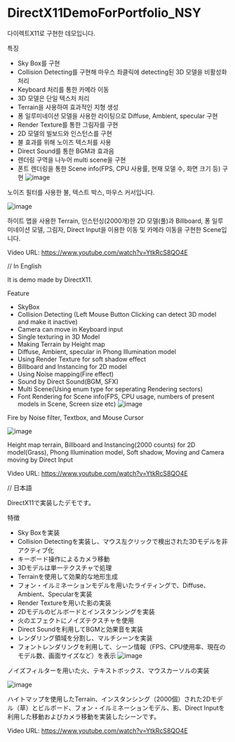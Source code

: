 # DirectX11DemoForPortfolio_NSY
 다이렉트X11로 구현한 데모입니다.

특징
- Sky Box를 구현
- Collision Detecting를 구현해 마우스 좌클릭에 detecting된 3D 모델을 비활성화 처리
- Keyboard 처리를 통한 카메라 이동
- 3D 모델은 단일 텍스처 처리
- Terrain을 사용하여 효과적인 지형 생성
- 퐁 일루미네이션 모델을 사용한 라이팅으로 Diffuse, Ambient, specular 구현
- Render Texture를 통한 그림자를 구현
- 2D 모델의 빌보드와 인스턴스를 구현
- 불 효과를 위해 노이즈 텍스처를 사용
- Direct Sound를 통한 BGM과 효과음
- 렌더링 구역을 나누어 multi scene을 구현
- 폰트 렌더링을 통한 Scene info(FPS, CPU 사용률, 현재 모델 수, 화면 크기 등) 구현
![image](https://github.com/namsy8471/DirectX11DemoForPortfolio_NSY/assets/31647755/bf59dafa-3dc4-4421-88ff-8e048d593696)

노이즈 필터를 사용한 불, 텍스트 박스, 마우스 커서입니다.

![image](https://github.com/namsy8471/DirectX11DemoForPortfolio_NSY/assets/31647755/f4b43db1-0b06-4a5e-a63b-c8b82e987963)

하이트 맵을 사용한 Terrain, 인스턴싱(2000개)한 2D 모델(풀)과 Billboard, 퐁 일루미네이션 모델, 그림자, Direct Input을 이용한 이동 및 카메라 이동을 구현한 Scene입니다. 

Video URL: https://www.youtube.com/watch?v=YtkRcS8QO4E

// In English

It is demo made by DirectX11.

Feature
 - SkyBox
 - Collision Detecting (Left Mouse Button Clicking can detect 3D model and make it inactive)
 - Camera can move in Keyboard input
 - Single texturing in 3D Model
 - Making Terrain by Height map
 - Diffuse, Ambient, specular in Phong Illumination model
 - Using Render Texture for soft shadow effect
 - Billboard and Instancing for 2D model
 - Using Noise mapping(Fire effect)
 - Sound by Direct Sound(BGM, SFX)
 - Multi Scene(Using enum type for seperating Rendering sectors)
 - Font Rendering for Scene info(FPS, CPU usage, numbers of present models in Scene, Screen size etc)
![image](https://github.com/namsy8471/DirectX11DemoForPortfolio_NSY/assets/31647755/bf59dafa-3dc4-4421-88ff-8e048d593696)

Fire by Noise filter, Textbox, and Mouse Cursor

![image](https://github.com/namsy8471/DirectX11DemoForPortfolio_NSY/assets/31647755/f4b43db1-0b06-4a5e-a63b-c8b82e987963)

Height map terrain, Billboard and Instancing(2000 counts) for 2D model(Grass), Phong Illumination model, Soft shadow, Moving and Camera moving by Direct Input 

Video URL: https://www.youtube.com/watch?v=YtkRcS8QO4E

// 日本語

DirectX11で実装したデモです。

特徴

- Sky Boxを実装
- Collision Detectingを実装し、マウス左クリックで検出された3Dモデルを非アクティブ化
- キーボード操作によるカメラ移動
- 3Dモデルは単一テクスチャで処理
- Terrainを使用して効果的な地形生成
- フォン・イルミネーションモデルを用いたライティングで、Diffuse、Ambient、Specularを実装
- Render Textureを用いた影の実装
- 2Dモデルのビルボードとインスタンシングを実装
- 火のエフェクトにノイズテクスチャを使用
- Direct Soundを利用してBGMと効果音を実装
- レンダリング領域を分割し、マルチシーンを実装
- フォントレンダリングを利用して、シーン情報（FPS、CPU使用率、現在のモデル数、画面サイズなど）を表示
![image](https://github.com/namsy8471/DirectX11DemoForPortfolio_NSY/assets/31647755/bf59dafa-3dc4-4421-88ff-8e048d593696)

ノイズフィルターを用いた火、テキストボックス、マウスカーソルの実装

![image](https://github.com/namsy8471/DirectX11DemoForPortfolio_NSY/assets/31647755/f4b43db1-0b06-4a5e-a63b-c8b82e987963)

ハイトマップを使用したTerrain、インスタンシング（2000個）された2Dモデル（草）とビルボード、フォン・イルミネーションモデル、影、Direct Inputを利用した移動およびカメラ移動を実装したシーンです。

Video URL: https://www.youtube.com/watch?v=YtkRcS8QO4E
